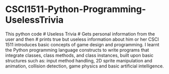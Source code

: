 # CSCI1511-Python-Programming-UselessTrivia
 This python code  # Useless Trivia # Gets personal information from the user and then # prints true but useless information about him or her  CSCI 1511 introduces basic concepts of game design and programming. I learnt the Python programming language constructs to write programs that integrate classes, class methods, and class instances, built upon basic structures such as: input method handling, 2D sprite manipulation and animation, collision detection, game physics and basic artificial intelligence. 
